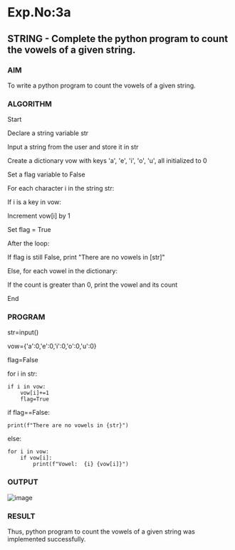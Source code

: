 # Exp.No:3a
## STRING - Complete the  python program to count the vowels of a given string.

### AIM  
To write a python program to count the vowels of a given string.

### ALGORITHM

Start

Declare a string variable str

Input a string from the user and store it in str

Create a dictionary vow with keys 'a', 'e', 'i', 'o', 'u', all initialized to 0

Set a flag variable to False

For each character i in the string str:

If i is a key in vow:

Increment vow[i] by 1

Set flag = True

After the loop:

If flag is still False, print "There are no vowels in [str]"

Else, for each vowel in the dictionary:

If the count is greater than 0, print the vowel and its count

End

### PROGRAM
str=input()

vow={'a':0,'e':0,'i':0,'o':0,'u':0}

flag=False

for i in str:

    if i in vow:
        vow[i]+=1
        flag=True
if flag==False:

    print(f"There are no vowels in {str}")
else:

    for i in vow:
        if vow[i]:
            print(f"Vowel:  {i} {vow[i]}")

### OUTPUT
![image](https://github.com/user-attachments/assets/f831e1b6-dea2-4272-908b-f693714d4022)


### RESULT
Thus, python program to count the vowels of a given string was implemented successfully.
